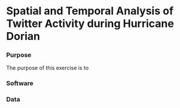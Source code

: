 # Spatial and Temporal Analysis of Twitter Activity during Hurricane Dorian

### Purpose

The purpose of this exercise is to 

### Software

### Data

### 
